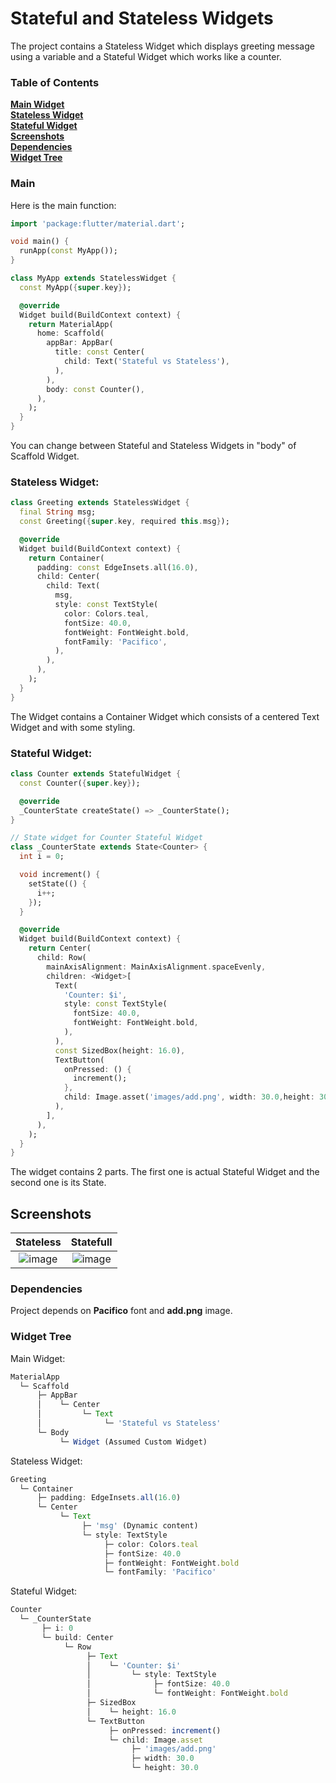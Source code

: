 
# Stateful and Stateless Widgets

The project contains a Stateless Widget which displays greeting message using a
variable and a Stateful Widget which works like a counter.

### Table of Contents
**[Main Widget](#main)**<br>
**[Stateless Widget](#stateless-widget)**<br>
**[Stateful Widget](#stateful-widget)**<br>
**[Screenshots](#screenshots)**<br>
**[Dependencies](#dependencies)**<br>
**[Widget Tree](#widget-tree)**<br>


### Main
Here is the main function:
```dart
import 'package:flutter/material.dart';

void main() {
  runApp(const MyApp());
}

class MyApp extends StatelessWidget {
  const MyApp({super.key});

  @override
  Widget build(BuildContext context) {
    return MaterialApp(
      home: Scaffold(
        appBar: AppBar(
          title: const Center(
            child: Text('Stateful vs Stateless'),
          ),
        ),
        body: const Counter(),
      ),
    );
  }
}
```
You can change between Stateful and Stateless Widgets in "body" of Scaffold Widget.

### Stateless Widget:
```dart
class Greeting extends StatelessWidget {
  final String msg;
  const Greeting({super.key, required this.msg});

  @override
  Widget build(BuildContext context) {
    return Container(
      padding: const EdgeInsets.all(16.0),
      child: Center(
        child: Text(
          msg,
          style: const TextStyle(
            color: Colors.teal,
            fontSize: 40.0,
            fontWeight: FontWeight.bold,
            fontFamily: 'Pacifico',
          ),
        ),
      ),
    );
  }
}
```
The Widget contains a Container Widget which consists of a centered Text Widget and
with some styling.

### Stateful Widget:
```dart
class Counter extends StatefulWidget {
  const Counter({super.key});

  @override
  _CounterState createState() => _CounterState();
}

// State widget for Counter Stateful Widget
class _CounterState extends State<Counter> {
  int i = 0;

  void increment() {
    setState(() {
      i++;
    });
  }

  @override
  Widget build(BuildContext context) {
    return Center(
      child: Row(
        mainAxisAlignment: MainAxisAlignment.spaceEvenly,
        children: <Widget>[
          Text(
            'Counter: $i',
            style: const TextStyle(
              fontSize: 40.0,
              fontWeight: FontWeight.bold,
            ),
          ),
          const SizedBox(height: 16.0),
          TextButton(
            onPressed: () {
              increment();
            },
            child: Image.asset('images/add.png', width: 30.0,height: 30.0,),
          ),
        ],
      ),
    );
  }
}
```
The widget contains 2 parts. The first one is actual Stateful Widget and the second
one is its State.

## Screenshots

Stateless                          |  Statefull
:-------------------------:|:-------------------------:
![image](https://github.com/dw2rl/hw2/assets/105518343/2cc361b0-5a5a-45e2-87ba-8d3da2ca7ed2) |  ![image](https://github.com/dw2rl/hw2/assets/105518343/4d8a16e0-2cf1-4e75-a9de-f4fdde3ad7f5)

### Dependencies
Project depends on **Pacifico** font and **add.png** image.

### Widget Tree
Main Widget:
```javascript
MaterialApp
  └─ Scaffold
      ├─ AppBar
      │    └─ Center
      │         └─ Text
      │              └─ 'Stateful vs Stateless'
      └─ Body
           └─ Widget (Assumed Custom Widget)
```
Stateless Widget:
```javascript
Greeting
  └─ Container
      ├─ padding: EdgeInsets.all(16.0)
      └─ Center
           └─ Text
                ├─ 'msg' (Dynamic content)
                └─ style: TextStyle
                     ├─ color: Colors.teal
                     ├─ fontSize: 40.0
                     ├─ fontWeight: FontWeight.bold
                     └─ fontFamily: 'Pacifico'
```
Stateful Widget:
```javascript
Counter
  └─ _CounterState
       ├─ i: 0
       └─ build: Center
            └─ Row
                 ├─ Text
                 │    └─ 'Counter: $i'
                 │         └─ style: TextStyle
                 │              ├─ fontSize: 40.0
                 │              └─ fontWeight: FontWeight.bold
                 ├─ SizedBox
                 │    └─ height: 16.0
                 └─ TextButton
                      ├─ onPressed: increment()
                      └─ child: Image.asset
                           ├─ 'images/add.png'
                           ├─ width: 30.0
                           └─ height: 30.0
```
